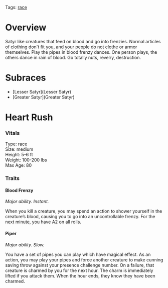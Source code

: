 Tags: [race](Races)

# Overview

Satyr like creatures that feed on blood and go into frenzies. Normal articles of clothing don't fit you, and your people do not clothe or armor themselves. Play the pipes in blood frenzy dances. One person plays, the others dance in rain of blood. Go totally nuts, revelry, destruction.

# Subraces

- [Lesser Satyr](Lesser Satyr)
- [Greater Satyr](Greater Satyr)

# Heart Rush

### Vitals
Type: race  
Size: medium  
Height: 5-6 ft  
Weight: 100-200 lbs  
Max Age: 80  

### Traits

#### Blood Frenzy
*Major ability. Instant.*

When you kill a creature, you may spend an action to shower yourself in the creature’s blood, causing you to go into an uncontrollable frenzy. For the next minute, you have A2 on all rolls. 

#### Piper
*Major ability. Slow.*

You have a set of pipes you can play which have magical effect. As an action, you may play your pipes and force another creature to make cunning saving throw against your presence challenge number. On a failure, that creature is charmed by you for the next hour. The charm is immediately lifted if you attack them. When the hour ends, they know they have been charmed.
